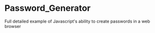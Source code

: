 # Password_Generator
Full detailed example of Javascript's ability to create passwords in a web browser
